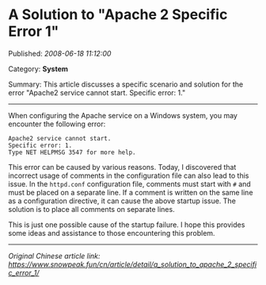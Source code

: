 # A Solution to "Apache 2 Specific Error 1"

Published: *2008-06-18 11:12:00*

Category: __System__

Summary: This article discusses a specific scenario and solution for the error "Apache2 service cannot start. Specific error: 1."

---------

When configuring the Apache service on a Windows system, you may encounter the following error:

```
Apache2 service cannot start.
Specific error: 1.
Type NET HELPMSG 3547 for more help.
```

This error can be caused by various reasons. Today, I discovered that incorrect usage of comments in the configuration file can also lead to this issue. In the `httpd.conf` configuration file, comments must start with `#` and must be placed on a separate line. If a comment is written on the same line as a configuration directive, it can cause the above startup issue. The solution is to place all comments on separate lines.

This is just one possible cause of the startup failure. I hope this provides some ideas and assistance to those encountering this problem.

---
*Original Chinese article link: https://www.snowpeak.fun/cn/article/detail/a_solution_to_apache_2_specific_error_1/*
